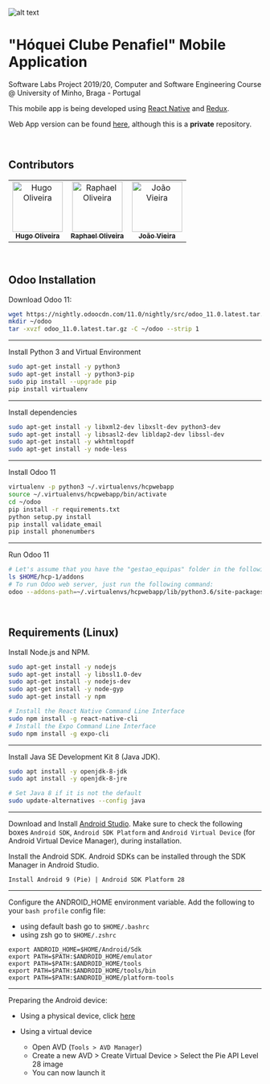 ![alt text](http://hcpenafiel.pt/assets/images/logo.png 'Hóquei Clube Penafiel')

# "Hóquei Clube Penafiel" Mobile Application

Software Labs Project 2019/20, Computer and Software Engineering Course @ University of Minho, Braga - Portugal

This mobile app is being developed using [React Native](https://facebook.github.io/react-native/) and [Redux](https://redux.js.org/introduction/getting-started).

Web App version can be found [here](https://github.com/git-antoniosousa/hcp-1), although this is a **private** repository.

<br >

## Contributors

<table align="center">
  <tr>
    <td align="center">
      <a href="https://github.com/oliveirahugo68">
        <img src="https://avatars3.githubusercontent.com/u/29900750?s=460&v=4" width="100px;" alt="Hugo Oliveira"/>
        <br />
        <sub><b>Hugo Oliveira</b>
      </a>
    </td>
    <td align="center">
      <a href="https://github.com/raphael28">
        <img src="https://avatars2.githubusercontent.com/u/43729094?s=460&v=4" width="100px;" alt="Raphael Oliveira"/>
        <br />
        <sub><b>Raphael Oliveira</b>
      </a>
    </td>
    <td align="center">
      <a href="https://github.com/JoaoVieira97">
        <img src="https://avatars2.githubusercontent.com/u/34378224?s=460&v=4" width="100px;" alt="João Vieira"/>
        <br />
        <sub><b>João Vieira</b>
      </a>
    </td>
  </tr>
</table>

<br >

## Odoo Installation

Download Odoo 11:

```bash
wget https://nightly.odoocdn.com/11.0/nightly/src/odoo_11.0.latest.tar.gz
mkdir ~/odoo
tar -xvzf odoo_11.0.latest.tar.gz -C ~/odoo --strip 1
```

---

Install Python 3 and Virtual Environment

```bash
sudo apt-get install -y python3
sudo apt-get install -y python3-pip
sudo pip install --upgrade pip
pip install virtualenv
```

---

Install dependencies

```bash
sudo apt-get install -y libxml2-dev libxslt-dev python3-dev
sudo apt-get install -y libsasl2-dev libldap2-dev libssl-dev
sudo apt-get install -y wkhtmltopdf
sudo apt-get install -y node-less
```

---

Install Odoo 11

```bash
virtualenv -p python3 ~/.virtualenvs/hcpwebapp
source ~/.virtualenvs/hcpwebapp/bin/activate
cd ~/odoo
pip install -r requirements.txt
python setup.py install
pip install validate_email
pip install phonenumbers
```

---

Run Odoo 11

```bash
# Let's assume that you have the "gestao_equipas" folder in the following directory:
ls $HOME/hcp-1/addons
# To run Odoo web server, just run the following command:
odoo --addons-path=~/.virtualenvs/hcpwebapp/lib/python3.6/site-packages/odoo-11.0.post20190227-py3.6.egg/odoo/addons/,$HOME/hcp-1/addons
```

<br >

## Requirements (Linux)

Install Node.js and NPM.

```bash
sudo apt-get install -y nodejs
sudo apt-get install -y libssl1.0-dev
sudo apt-get install -y nodejs-dev
sudo apt-get install -y node-gyp
sudo apt-get install -y npm

# Install the React Native Command Line Interface
sudo npm install -g react-native-cli
# Install the Expo Command Line Interface
sudo npm install -g expo-cli
```

---

Install Java SE Development Kit 8 (Java JDK).

```bash
sudo apt install -y openjdk-8-jdk
sudo apt install -y openjdk-8-jre

# Set Java 8 if it is not the default
sudo update-alternatives --config java
```

---

Download and Install [Android Studio](https://developer.android.com/studio/index.html). Make sure to check the following boxes `Android SDK`, `Android SDK Platform` and `Android Virtual Device` (for Android Virtual Device Manager), during installation.

Install the Android SDK. Android SDKs can be installed through the SDK Manager in Android Studio.

```
Install Android 9 (Pie) | Android SDK Platform 28
```

---

Configure the ANDROID_HOME environment variable.
Add the following to your `bash profile` config file:

- using default bash go to `$HOME/.bashrc`
- using zsh go to `$HOME/.zshrc`

```
export ANDROID_HOME=$HOME/Android/Sdk
export PATH=$PATH:$ANDROID_HOME/emulator
export PATH=$PATH:$ANDROID_HOME/tools
export PATH=$PATH:$ANDROID_HOME/tools/bin
export PATH=$PATH:$ANDROID_HOME/platform-tools
```

---

Preparing the Android device:

- Using a physical device, click [here](https://facebook.github.io/react-native/docs/running-on-device)
- Using a virtual device

  - Open AVD (`Tools > AVD Manager`)
  - Create a new AVD > Create Virtual Device > Select the Pie API Level 28 image
  - You can now launch it
